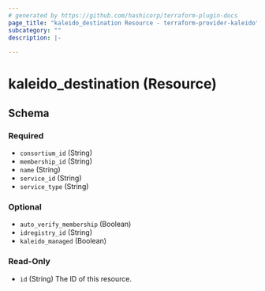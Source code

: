 ```yaml
---
# generated by https://github.com/hashicorp/terraform-plugin-docs
page_title: "kaleido_destination Resource - terraform-provider-kaleido"
subcategory: ""
description: |-
  
---
```


# kaleido_destination (Resource)





<!-- schema generated by tfplugindocs -->
## Schema

### Required

- `consortium_id` (String)
- `membership_id` (String)
- `name` (String)
- `service_id` (String)
- `service_type` (String)

### Optional

- `auto_verify_membership` (Boolean)
- `idregistry_id` (String)
- `kaleido_managed` (Boolean)

### Read-Only

- `id` (String) The ID of this resource.

